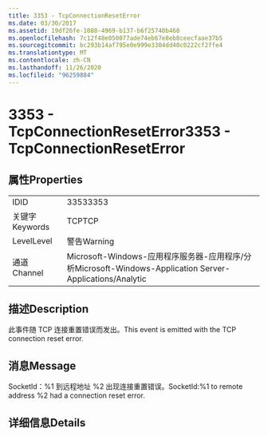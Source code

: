 ```yaml
---
title: 3353 - TcpConnectionResetError
ms.date: 03/30/2017
ms.assetid: 19df26fe-1088-4969-b137-b6f25740b468
ms.openlocfilehash: 7c12f48e050077ade74eb67e8eb8ceecfaae37b5
ms.sourcegitcommit: bc293b14af795e0e999e3304dd40c0222cf2ffe4
ms.translationtype: MT
ms.contentlocale: zh-CN
ms.lasthandoff: 11/26/2020
ms.locfileid: "96259884"
---
```

# <a name="3353---tcpconnectionreseterror"></a><span data-ttu-id="caca2-102">3353 - TcpConnectionResetError</span><span class="sxs-lookup"><span data-stu-id="caca2-102">3353 - TcpConnectionResetError</span></span>

## <a name="properties"></a><span data-ttu-id="caca2-103">属性</span><span class="sxs-lookup"><span data-stu-id="caca2-103">Properties</span></span>  
  
|||  
|-|-|  
|<span data-ttu-id="caca2-104">ID</span><span class="sxs-lookup"><span data-stu-id="caca2-104">ID</span></span>|<span data-ttu-id="caca2-105">3353</span><span class="sxs-lookup"><span data-stu-id="caca2-105">3353</span></span>|  
|<span data-ttu-id="caca2-106">关键字</span><span class="sxs-lookup"><span data-stu-id="caca2-106">Keywords</span></span>|<span data-ttu-id="caca2-107">TCP</span><span class="sxs-lookup"><span data-stu-id="caca2-107">TCP</span></span>|  
|<span data-ttu-id="caca2-108">Level</span><span class="sxs-lookup"><span data-stu-id="caca2-108">Level</span></span>|<span data-ttu-id="caca2-109">警告</span><span class="sxs-lookup"><span data-stu-id="caca2-109">Warning</span></span>|  
|<span data-ttu-id="caca2-110">通道</span><span class="sxs-lookup"><span data-stu-id="caca2-110">Channel</span></span>|<span data-ttu-id="caca2-111">Microsoft-Windows-应用程序服务器-应用程序/分析</span><span class="sxs-lookup"><span data-stu-id="caca2-111">Microsoft-Windows-Application Server-Applications/Analytic</span></span>|  
  
## <a name="description"></a><span data-ttu-id="caca2-112">描述</span><span class="sxs-lookup"><span data-stu-id="caca2-112">Description</span></span>  

 <span data-ttu-id="caca2-113">此事件随 TCP 连接重置错误而发出。</span><span class="sxs-lookup"><span data-stu-id="caca2-113">This event is emitted with the TCP connection reset error.</span></span>  
  
## <a name="message"></a><span data-ttu-id="caca2-114">消息</span><span class="sxs-lookup"><span data-stu-id="caca2-114">Message</span></span>  

 <span data-ttu-id="caca2-115">SocketId：%1 到远程地址 %2 出现连接重置错误。</span><span class="sxs-lookup"><span data-stu-id="caca2-115">SocketId:%1 to remote address %2 had a connection reset error.</span></span>  
  
## <a name="details"></a><span data-ttu-id="caca2-116">详细信息</span><span class="sxs-lookup"><span data-stu-id="caca2-116">Details</span></span>

